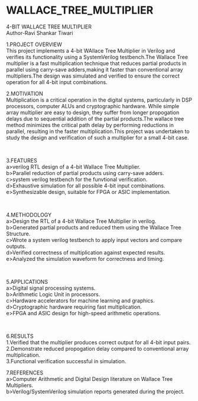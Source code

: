 # WALLACE_TREE_MULTIPLIER
4-BIT WALLACE TREE MULTIPLIER 
<br>
Author-Ravi Shankar Tiwari
<br>

1.PROJECT OVERVIEW
<br>
This project implements a 4-bit WAllace Tree Multiplier in Verilog and verifies its functionality using a SystemVerilog testbench.The Wallace Tree multiplier is a fast multiplication technique that reduces partial products in parallel using carry-save adders,making it faster than conventional array multipliers.The design was simulated and verified to ensure the correct operation for all 4-bit input combinations.
<br>

2.MOTIVATION
<br>
Multiplication is a critical operation in the digital systems, particularly in DSP processors, computer ALUs and cryptographic hardware. While simple array multiplier are easy to design, they suffer from longer propogation delays due to sequential addition of the partial products.The wallace tree method minimizes the critical path delay by performing reductions in parallel, resulting in the faster multiplication.This project was undertaken to study the design and verification of such a multiplier for a small 4-bit case.

<br>

3.FEATURES
<br>
a>verilog RTL design of a 4-bit Wallace Tree Multiplier.
<br>
b>Parallel reduction of partial products using carry-save adders.
<br>
c>system verilog testbench for the funvtional verification.
<br>
d>Exhaustive simulation for all possible 4-bit input combinations.
<br>
e>Synthesizable design, suitable for FPGA or ASIC implementation.


<br>

4.METHODOLOGY 
<br>
a>Design the RTL of a 4-bit Wallace Tree Multiplier in verilog.
<br>
b>Generated partial products and reduced them using the Wallace Tree Structure.
<br>
c>Wrote a system verilog testbench to apply input vectors and compare outputs.
<br>
d>Verified correctness of multiplication against expected results.
<br>
e>Analyzed the simulation waveform for correctness and timing.

<br>


5.APPLICATIONS
<br>
a>Digital signal processing systems.
<br>
b>Arithmetic Logic Unit in processors.
<br>
c>Hardware accelerators for machine learning and graphics.
<br>
d>Cryptographic hardware requiring fast multiplication.
<br>
e>FPGA and ASIC design for high-speed arithmetic operations.

<br>


6.RESULTS
<br>
1.Verified that the multiplier produces correct output for all 4-bit input pairs.
<br>
2.Demonstrate reduced propogation delay compared to conventional array multiplication.
<br>
3.Functional verification successful in simulation.
<br>

7.REFERENCES 
<br>
a>Computer Arithmetic and Digital Design literature on Wallace Tree Multipliers.
<br>
b>Verilog/SystemVerilog simulation reports generated during the project.











